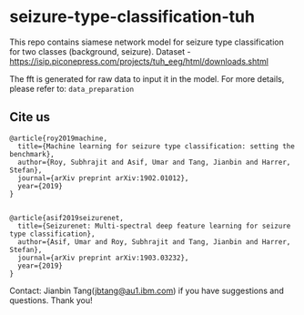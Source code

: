 # seizure-type-classification-tuh

This repo contains siamese network model for seizure type classification for two classes (background, seizure).
Dataset - <https://isip.piconepress.com/projects/tuh_eeg/html/downloads.shtml>

The fft is generated for raw data to input it in the model. 
For more details, please refer to: `data_preparation`

## Cite us

```
@article{roy2019machine,
  title={Machine learning for seizure type classification: setting the benchmark},
  author={Roy, Subhrajit and Asif, Umar and Tang, Jianbin and Harrer, Stefan},
  journal={arXiv preprint arXiv:1902.01012},
  year={2019}
}


@article{asif2019seizurenet,
  title={Seizurenet: Multi-spectral deep feature learning for seizure type classification},
  author={Asif, Umar and Roy, Subhrajit and Tang, Jianbin and Harrer, Stefan},
  journal={arXiv preprint arXiv:1903.03232},
  year={2019}
}

```

Contact: Jianbin Tang(jbtang@au1.ibm.com) if you have suggestions and questions. Thank you!

